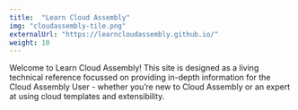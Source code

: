 ```yaml
---
title:  "Learn Cloud Assembly"
img: "cloudassembly-tile.png"
externalUrl: "https://learncloudassembly.github.io/"
weight: 10
---
```


Welcome to Learn Cloud Assembly! This site is designed as a living technical reference focussed on providing in-depth information for the Cloud Assembly User - whether you’re new to Cloud Assembly or an expert at using cloud templates and extensibility.
